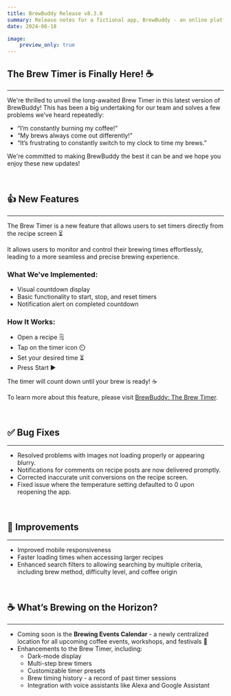 ```yaml
---
title: BrewBuddy Release v8.3.0 
summary: Release notes for a fictional app, BrewBuddy - an online platform that offers brewing tips and step-by-step guides to empower coffee enthusiasts to dive into the art of brewing.
date: 2024-06-18

image:
    preview_only: true
---
```


## The Brew Timer is Finally Here! ☕
---

We're thrilled to unveil the long-awaited Brew Timer in this latest version of BrewBuddy! This has been a big undertaking for our team and solves a few problems we’ve heard repeatedly: <br>

- “I’m constantly burning my coffee!”
- “My brews always come out differently!”
- “It’s frustrating to constantly switch to my clock to time my brews.”

We're committed to making BrewBuddy the best it can be and we hope you enjoy these new updates! 

<br>

## 👍 New Features
---

The Brew Timer is a new feature that allows users to set timers directly from the recipe screen ⏳ <br>

It allows users to monitor and control their brewing times effortlessly, leading to a more seamless and precise brewing experience. <br>

### What We’ve Implemented:
- Visual countdown display
- Basic functionality to start, stop, and reset timers
- Notification alert on completed countdown

### How It Works:
- Open a recipe 🗒️
- Tap on the timer icon ⏲️
- Set your desired time ⏳
- Press Start ▶️

The timer will count down until your brew is ready! ☕ <br>

To learn more about this feature, please visit [BrewBuddy: The Brew Timer](https://www.w3.org/Provider/Style/dummy.html).

<br>

## ✅ Bug Fixes
---

- Resolved problems with images not loading properly or appearing blurry.
- Notifications for comments on recipe posts are now delivered promptly.
- Corrected inaccurate unit conversions on the recipe screen.
- Fixed issue where the temperature setting defaulted to 0 upon reopening the app.

<br>

## 🚀 Improvements
---

- Improved mobile responsiveness
- Faster loading times when accessing larger recipes
- Enhanced search filters to allowing searching by multiple criteria, including brew method, difficulty level, and coffee origin

<br>

## ☕ What’s Brewing on the Horizon?
---

- Coming soon is the **Brewing Events Calendar** - a newly centralized location for all upcoming coffee events, workshops, and festivals 📅
- Enhancements to the Brew Timer, including:
    - Dark-mode display
    - Multi-step brew timers
    - Customizable timer presets
    - Brew timing history - a record of past timer sessions
    - Integration with voice assistants like Alexa and Google Assistant

<br>



